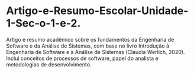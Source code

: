 # Artigo-e-Resumo-Escolar-Unidade-1-Sec-o-1-e-2.
Artigo e resumo acadêmico sobre os fundamentos da Engenharia de Software e da Análise de Sistemas, com base no livro Introdução à Engenharia de Software e à Análise de Sistemas (Claudia Werlich, 2020). Inclui conceitos de processos de software, papel do analista e metodologias de desenvolvimento.

